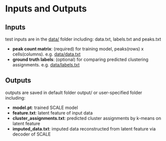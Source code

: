 # Inputs and Outputs

## Inputs
test inputs are in the [data/](../data) folder including: data.txt, labels.txt and peaks.txt  

* **peak count matrix**: (required) for training model, peaks(rows) x cells(columns). e.g. [data/data.txt](../data/data.txt)
* **ground truth labels**: (optional) for comparing predicted clustering assignments. e.g. [data/labels.txt](../data/labels.txt)

## Outputs
outputs are saved in default folder output/ or user-specified folder including:

* **model.pt**: trained SCALE model
* **feature.txt**: latent feature of input data
* **cluster_assignments.txt**: predicted cluster assignments by k-means on latent feature 
* **imputed_data.txt**: imputed data reconstructed from latent feature via decoder of SCALE
